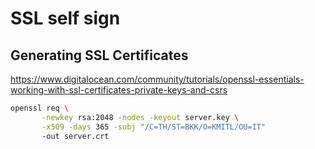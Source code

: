 # SSL self sign
## Generating SSL Certificates
https://www.digitalocean.com/community/tutorials/openssl-essentials-working-with-ssl-certificates-private-keys-and-csrs
```bash
openssl req \
       -newkey rsa:2048 -nodes -keyout server.key \
       -x509 -days 365 -subj "/C=TH/ST=BKK/O=KMITL/OU=IT"
       -out server.crt
```